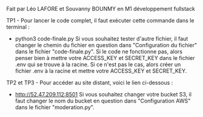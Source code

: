 Fait par Léo LAFORE et Souvanny BOUNMY en M1 développement fullstack



TP1 - Pour lancer le code complet, il faut exécuter cette commande dans le terminal :
- python3 code-finale.py
Si vous souhaitez tester d'autre fichier, il faut changer le chemin du fichier en question dans "Configuration du fichier" dans le fichier "code-finale.py".
Si le code ne fonctionne pas, alors penser bien à mettre votre ACCESS_KEY et SECRET_KEY dans le fichier .env qui se trouve à la racine. Si ce n'est pas le cas, alors créer un fichier .env à la racine et mettre votre ACCESS_KEY et SECRET_KEY.


TP2 et TP3 - Pour accéder au site distant, voici le lien ci-dessous : 
- http://52.47.209.112:8501
Si vous souhaitez changer votre bucket S3, il faut changer le nom du bucket en question dans "Configuration AWS" dans le fichier "moderation.py".